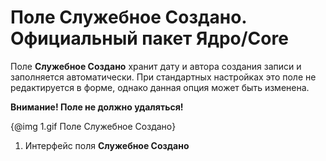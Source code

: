 # Поле **Служебное Создано**. Официальный пакет Ядро/Core

Поле **Служебное Создано** хранит дату и автора создания записи и заполняется автоматически. При стандартных 
настройках это поле не редактируется в форме, однако данная опция может быть изменена. 

**Внимание! Поле не должно удаляться!**

{@img 1.gif Поле Служебное Создано}

1. Интерфейс поля **Служебное Создано**

